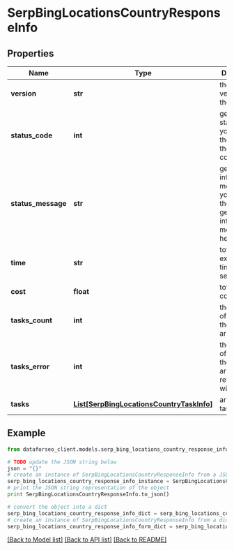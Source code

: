 # SerpBingLocationsCountryResponseInfo


## Properties

Name | Type | Description | Notes
------------ | ------------- | ------------- | -------------
**version** | **str** | the current version of the API | [optional] 
**status_code** | **int** | general status code you can find the full list of the response codes here | [optional] 
**status_message** | **str** | general informational message you can find the full list of general informational messages here | [optional] 
**time** | **str** | total execution time, seconds | [optional] 
**cost** | **float** | total tasks cost, USD | [optional] 
**tasks_count** | **int** | the number of tasks in the tasks array | [optional] 
**tasks_error** | **int** | the number of tasks in the tasks array returned with an error | [optional] 
**tasks** | [**List[SerpBingLocationsCountryTaskInfo]**](SerpBingLocationsCountryTaskInfo.md) | array of tasks | [optional] 

## Example

```python
from dataforseo_client.models.serp_bing_locations_country_response_info import SerpBingLocationsCountryResponseInfo

# TODO update the JSON string below
json = "{}"
# create an instance of SerpBingLocationsCountryResponseInfo from a JSON string
serp_bing_locations_country_response_info_instance = SerpBingLocationsCountryResponseInfo.from_json(json)
# print the JSON string representation of the object
print SerpBingLocationsCountryResponseInfo.to_json()

# convert the object into a dict
serp_bing_locations_country_response_info_dict = serp_bing_locations_country_response_info_instance.to_dict()
# create an instance of SerpBingLocationsCountryResponseInfo from a dict
serp_bing_locations_country_response_info_form_dict = serp_bing_locations_country_response_info.from_dict(serp_bing_locations_country_response_info_dict)
```
[[Back to Model list]](../README.md#documentation-for-models) [[Back to API list]](../README.md#documentation-for-api-endpoints) [[Back to README]](../README.md)


